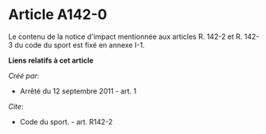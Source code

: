 # Article A142-0

Le contenu de la notice d'impact mentionnée aux articles R. 142-2 et R. 142-3 du code du sport est fixé en annexe I-1.

**Liens relatifs à cet article**

_Créé par_:

  - Arrêté du 12 septembre 2011 - art. 1

_Cite_:

  - Code du sport. - art. R142-2
